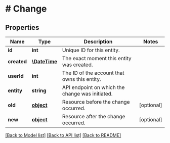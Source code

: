 # # Change

## Properties

Name | Type | Description | Notes
------------ | ------------- | ------------- | -------------
**id** | **int** | Unique ID for this entity. | 
**created** | [**\DateTime**](\DateTime.md) | The exact moment this entity was created. | 
**userId** | **int** | The ID of the account that owns this entity. | 
**entity** | **string** | API endpoint on which the change was initiated. | 
**old** | [**object**](.md) | Resource before the change occurred. | [optional] 
**new** | [**object**](.md) | Resource after the change occurred. | [optional] 

[[Back to Model list]](../../README.md#documentation-for-models) [[Back to API list]](../../README.md#documentation-for-api-endpoints) [[Back to README]](../../README.md)


